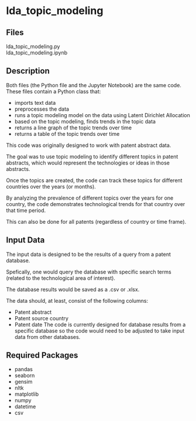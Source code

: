 # lda_topic_modeling

## Files
lda_topic_modeling.py  
lda_topic_modeling.ipynb  

## Description
Both files (the Python file and the Jupyter Notebook) are the same code.  
These files contain a Python class that:  
- imports text data
- preprocesses the data
- runs a topic modeling model on the data using Latent Dirichlet Allocation
- based on the topic modeling, finds trends in the topic data
- returns a line graph of the topic trends over time
- returns a table of the topic trends over time

This code was originally designed to work with patent abstract data.  

The goal was to use topic modeling to identify different topics in patent abstracts, which would represent the technologies or ideas in those abstracts.  

Once the topics are created, the code can track these topics for different countries over the years (or months).  

By analyzing the prevalence of different topics over the years for one country, the code demonstrates technological trends for that country over that time period.  

This can also be done for all patents (regardless of country or time frame).  


## Input Data
The input data is designed to be the results of a query from a patent database.  

Spefically, one would query the database with specific search terms (related to the technological area of interest).  

The database results would be saved as a .csv or .xlsx.

The data should, at least, consist of the following columns:
- Patent abstract
- Patent source country
- Patent date
The code is currently designed for database results from a specific database so the code would need to be adjusted to take input data from other databases.  

## Required Packages
- pandas
- seaborn
- gensim
- nltk
- matplotlib
- numpy
- datetime
- csv
